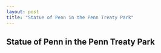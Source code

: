 ```yaml
---
layout: post
title: "Statue of Penn in the Penn Treaty Park"
---
```


## Statue of Penn in the Penn Treaty Park
